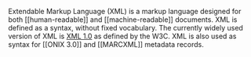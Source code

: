 Extendable Markup Language (XML) is a markup language designed for both [[human-readable]] and [[machine-readable]] documents. XML is defined as a syntax, without fixed vocabulary. The currently widely used version of XML is [XML 1.0](https://www.w3.org/TR/REC-xml/) as defined by the W3C. XML is also used as syntax for [[ONIX 3.0]] and [[MARCXML]] metadata records. 